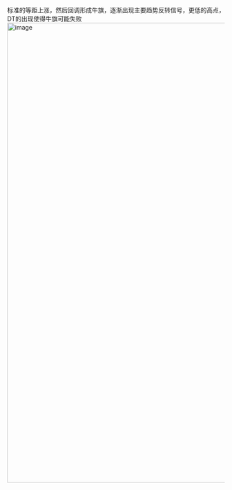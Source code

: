 标准的等距上涨，然后回调形成牛旗，逐渐出现主要趋势反转信号，更低的高点，DT的出现使得牛旗可能失败
<img width="2672" height="1066" alt="image" src="https://github.com/user-attachments/assets/df4b69c1-57d6-406a-b548-188c80356922" />
